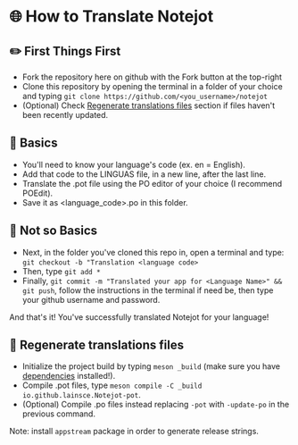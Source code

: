 # 🌐 How to Translate Notejot

## ✏️ First Things First

* Fork the repository here on github with the Fork button at the top-right
* Clone this repository by opening the terminal in a folder of your choice and typing `git clone https://github.com/<you_username>/notejot`
* (Optional) Check [Regenerate translations files](https://github.com/lainsce/notejot/tree/master/po#regenerate-translations-files) section if files haven't been recently updated.

## 📃 Basics

* You'll need to know your language's code (ex. en = English).
* Add that code to the LINGUAS file, in a new line, after the last line.
* Translate the .pot file using the PO editor of your choice (I recommend POEdit).
* Save it as <language_code>.po in this folder.

## 📝 Not so Basics

* Next, in the folder you've cloned this repo in, open a terminal and type: ```git checkout -b "Translation <language code>```
* Then, type ```git add *```
* Finally, ```git commit -m "Translated your app for <Language Name>" && git push```, follow the instructions in the terminal if need be, then type your github username and password.

And that's it! You've successfully translated Notejot for your language!

## 🔁 Regenerate translations files
* Initialize the project build by typing `meson _build` (make sure you have [dependencies](https://github.com/lainsce/notejot#dependencies) installed!).
* Compile .pot files, type `meson compile -C _build io.github.lainsce.Notejot-pot`.
* (Optional) Compile .po files instead replacing `-pot` with `-update-po` in the previous command.

Note: install `appstream` package in order to generate release strings.
